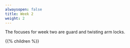 ```yaml
---
alwaysopen: false
title: Week 2
weight: 2
---
```


The focuses for week two are guard and twisting arm locks.

{{% children %}}
